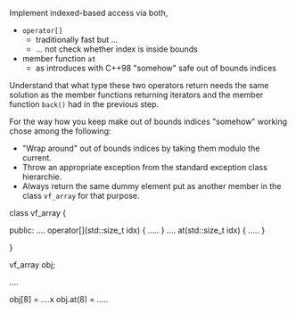 Implement indexed-based access via both,
-   `operator[]`
    -   traditionally fast but …
    -	… not check whether index is inside bounds
-   member function `at`
    -   as introduces with C++98
        "somehow" safe out of bounds indices

Understand that what type these two operators return needs the
same solution as the member functions returning iterators and
the member function `back()` had in the previous step.

For the way how you keep make out of bounds indices "somehow"
working chose among the following:
-    "Wrap around" out of bounds indices by taking them modulo
     the current.
-    Throw an appropriate exception from the standard exception
     class hierarchie.
-    Always return the same dummy element put as another member
     in the class `vf_array` for that purpose.

class vf_array {


public:
	.... operator[](std::size_t idx) {  ..... }
	.... at(std::size_t idx) {  ..... }


}

vf_array obj;  

....

obj[8] = ....x
obj.at(8) = .....
